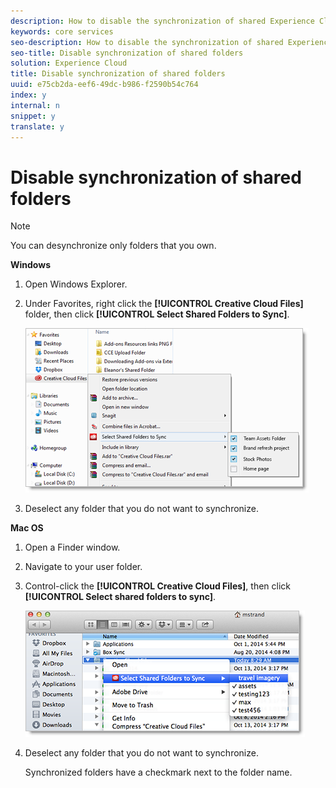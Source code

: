 ```yaml
---
description: How to disable the synchronization of shared Experience Cloud folders within your Creative Cloud Files folder.
keywords: core services
seo-description: How to disable the synchronization of shared Experience Cloud folders within your Creative Cloud Files folder.
seo-title: Disable synchronization of shared folders
solution: Experience Cloud
title: Disable synchronization of shared folders
uuid: e75cb2da-eef6-49dc-b986-f2590b54c764
index: y
internal: n
snippet: y
translate: y
---
```


# Disable synchronization of shared folders


>[!NOTE]
>
>You can desynchronize only folders that you own.

<p class="head"> <b>Windows</b> </p>


1. Open Windows Explorer. 

1. Under Favorites, right click the **[!UICONTROL  Creative Cloud Files]** folder, then click **[!UICONTROL  Select Shared Folders to Sync]**. 

   ![](assets/select_sync_folders.png) 

1. Deselect any folder that you do not want to synchronize. 

<p class="head"> <b>Mac OS</b> </p>


1. Open a Finder window. 

1. Navigate to your user folder. 

1. Control-click the **[!UICONTROL  Creative Cloud Files]**, then click **[!UICONTROL  Select shared folders to sync]**. 

   ![](assets/select_sync_folders_mac.png) 

1. Deselect any folder that you do not want to synchronize. 

   Synchronized folders have a checkmark next to the folder name. 

